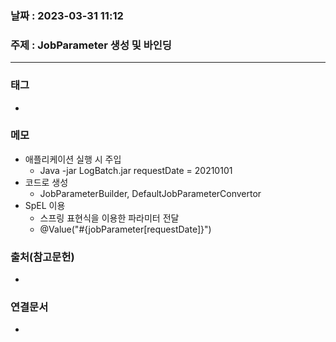 ### 날짜 : 2023-03-31 11:12
### 주제 : JobParameter 생성 및 바인딩
---
### 태그
* 

### 메모
* 애플리케이션 실행 시 주입
	* Java -jar LogBatch.jar requestDate = 20210101
* 코드로 생성
	* JobParameterBuilder, DefaultJobParameterConvertor
* SpEL 이용
	* 스프링 표현식을 이용한 파라미터 전달 
	* @Value("#{jobParameter[requestDate]}")

### 출처(참고문헌)
-  

### 연결문서
- 